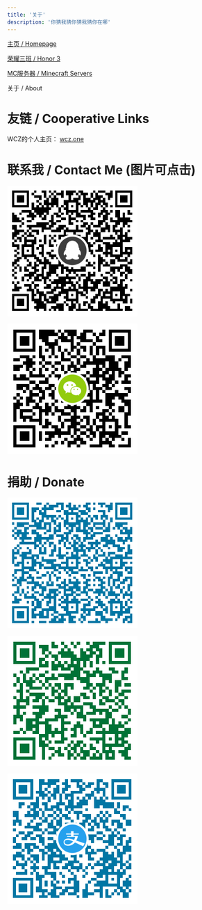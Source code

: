 ```yaml
---
title: '关于'
description: '你猜我猜你猜我猜你在哪'
---
```


[主页 / Homepage](http://zhilu.fun)

[荣耀三班 / Honor 3](http://zhilu.fun/honor3)

[MC服务器 / Minecraft Servers](http://zhilu.fun/mc)

关于 / About



# 友链 / Cooperative Links

WCZ的个人主页： [wcz.one](http://wcz.one)



# 联系我 / Contact Me (图片可点击)

<a href="https://qm.qq.com/cgi-bin/qm/qr?k=By2DluATPoV1etsCS0xctV5Re-XNm7QX"><img border="0" src="/img/QQ.png" /></a>

<a href ="https://u.wechat.com/MExxXhrih9746MRfr7DjEJU"><img border="0" src="/img/WeChat.png" /></a>



# 捐助 / Donate

![](/img/QQPay.png)

![](/img/WeChatPay.png)

![](/img/AliPay.png)

